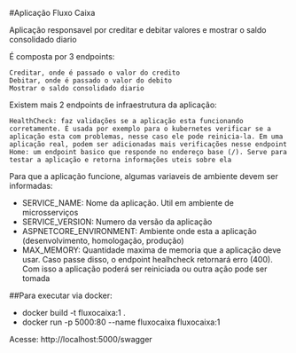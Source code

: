 #Aplicação Fluxo Caixa

Aplicação responsavel por creditar e debitar valores e mostrar o saldo consolidado diario

É composta por 3 endpoints:

	Creditar, onde é passado o valor do credito
	Debitar, onde é passado o valor do debito
	Mostrar o saldo consolidado diario

Existem mais 2 endpoints de infraestrutura da aplicação:

	HealthCheck: faz validações se a aplicação esta funcionando corretamente. É usada por exemplo para o kubernetes verificar se a aplicação esta com problemas, nesse caso ele pode reinicia-la. Em uma aplicação real, podem ser adicionadas mais verificações nesse endpoint
	Home: um endpoint basico que responde no endereço base (/). Serve para testar a aplicação e retorna informações uteis sobre ela

Para que a aplicação funcione, algumas variaveis de ambiente devem ser informadas:

- SERVICE_NAME: Nome da aplicação. Util em ambiente de microsserviços
- SERVICE_VERSION: Numero da versão da aplicação
- ASPNETCORE_ENVIRONMENT: Ambiente onde esta a aplicação (desenvolvimento, homologação, produção)
- MAX_MEMORY: Quantidade maxima de memoria que a aplicação deve usar. Caso passe disso, o endpoint healhcheck retornará erro (400). Com isso a aplicação poderá ser reiniciada ou outra ação pode ser tomada

##Para executar via docker:

- docker build -t fluxocaixa:1 .
- docker run -p 5000:80 --name fluxocaixa fluxocaixa:1

Acesse: http://localhost:5000/swagger